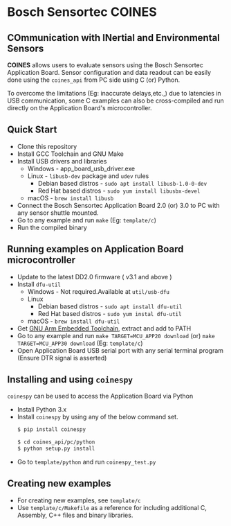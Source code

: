 # Bosch Sensortec **COINES**
## **CO**mmunication with **IN**ertial and **E**nvironmental **S**ensors

**COINES** allows users to evaluate sensors using the Bosch Sensortec Application Board. Sensor configuration and data readout can be easily done using the `coines_api` from PC side using C (or) Python.

 To overcome the limitations (Eg: inaccurate delays,etc.,) due to latencies in USB communication, some C examples can also be cross-compiled and run directly on the Application Board's microcontroller.

## Quick Start
* Clone this repository
* Install GCC Toolchain and GNU Make
* Install USB drivers and libraries
  * Windows - app_board_usb_driver.exe
  * Linux - `libusb-dev` package and `udev` rules
    * Debian based distros - `sudo apt install libusb-1.0-0-dev`
    * Red Hat based distros - `sudo yum install libusbx-devel`
  * macOS - `brew install libusb`
* Connect the Bosch Sensortec Application Board 2.0 (or) 3.0 to PC with any sensor shuttle mounted. 
* Go to any example and run `make` (Eg: `template/c`)
* Run the compiled binary


## Running examples on Application Board microcontroller
* Update to the latest DD2.0 firmware ( v3.1 and above )
* Install `dfu-util`
  * Windows - Not required.Available at `util/usb-dfu`
  * Linux
    * Debian based distros - `sudo apt install dfu-util`
    * Red Hat based distros - `sudo yum instal dfu-util`
  * macOS - `brew install dfu-util`
* Get [GNU Arm Embedded Toolchain](https://developer.arm.com/tools-and-software/open-source-software/developer-tools/gnu-toolchain/gnu-rm), extract and add to PATH 
* Go to any example and run `make TARGET=MCU_APP20 download` (or) `make TARGET=MCU_APP30 download` (Eg: `template/c`)
* Open Application Board USB serial port with any serial terminal program (Ensure DTR signal is asserted)

## Installing and using `coinespy`
`coinespy` can be used to access the Application Board via Python
* Install Python 3.x
* Install `coinespy` by using any of the below command set.
  ```bash
  $ pip install coinespy
  ```
  ```bash
  $ cd coines_api/pc/python
  $ python setup.py install
  ```
* Go to `template/python` and run `coinespy_test.py`

## Creating new examples
* For creating new examples, see `template/c`
* Use `template/c/Makefile` as a reference for including additional C, Assembly, C++ files and binary libraries.
